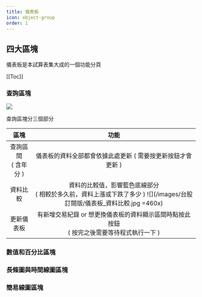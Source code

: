 ```yaml
---
title: 儀表板
icon: object-group
order: 1
---
```

## 四大區塊

儀表板是本試算表集大成的一個功能分頁

[[Toc]]

### 查詢區塊

![](/images/台股訂閱版/儀表板_查詢區塊.jpg)

查詢區塊分三個部分

|        區塊         |                                       功能                                       |
|:-----------------:|:------------------------------------------------------------------------------:|
| 查詢區間 <br> ( 含年分 ) |                        儀表板的資料全部都會依據此處更新 ( 需要按更新按鈕才會更新 )                        |
|       資料比較        | 資料的比較值，影響藍色底線部分<br>( 相較於多久前，資料上漲或下跌了多少 ) ![](/images/台股訂閱版/儀表板_資料比較.jpg =460x) |
|       更新儀表板       |              有新增交易紀錄 or 想更換儀表板的資料顯示區間時點按此按鈕<br>( 按完之後需要等待程式執行一下 )              |

### 數值和百分比區塊
### 長條圖與時間線圖區塊
### 簡易線圖區塊
